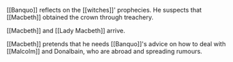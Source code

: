 [[Banquo]] reflects on the [[witches]]' prophecies. He suspects that [[Macbeth]] obtained the crown through treachery.

[[Macbeth]] and [[Lady Macbeth]] arrive.

[[Macbeth]] pretends that he needs [[Banquo]]'s advice on how to deal with [[Malcolm]] and Donalbain, who are abroad and spreading rumours.